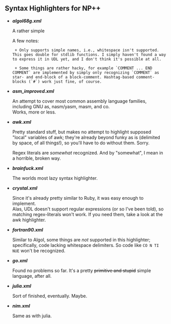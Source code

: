 
## Syntax Highlighters for NP++


 + ***algol68g.xml***

    A rather simple 

    A few notes:
        
        + Only supports simple names, i.e., whitespace isn't supported. This goes double for stdlib functions. I simply haven't found a way to express it in UDL yet, and I don't think it's possible at all.

        + Some things are rather hacky, for example `COMMENT ... END COMMENT` are implemented by simply only recognizing `COMMENT` as star- and end-block of a block-comment. Hashtag-based comment-blocks (`#`) work just fine, of course.

 + ***asm_improved.xml***

    An attempt to cover most common assembly language families, including GNU as, nasm/yasm, masm, and co.  
    Works, more or less.

 + ***awk.xml***
 
    Pretty standard stuff, but makes no attempt to highlight supposed "local" variables of awk; they're already beyond funky as is (delimited by space, of all things!), so you'll have to do without them. Sorry.

    Regex literals are *somewhat* recognized. And by "somewhat", I mean in a horrible, broken way.

 + ***brainfuck.xml***

    The worlds most lazy syntax highlighter.

 + ***crystal.xml***

    Since it's already pretty similar to Ruby, it was easy enough to implement.  
    Alas, UDL doesn't support regular expressions (or so I've been told), so matching regex-literals won't work. If you need them, take a look at the awk highlighter.

 + ***fortran90.xml***

    Similar to Algol, some things are *not* supported in this highlighter; specifically, code lacking whitespace delimiters. So code like `CO N TI NUE` won't be recognized.
    

 + ***go.xml***

    Found no problems so far. It's a pretty ~~primitive and stupid~~ simple language, after all.

 + ***julia.xml***

    Sort of finished, eventually. Maybe.

 + ***nim.xml***

    Same as with julia.
